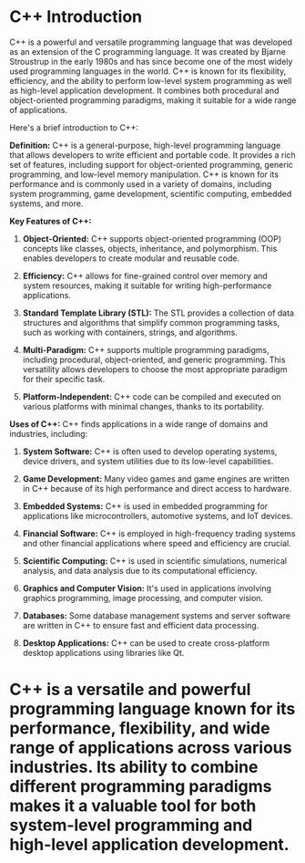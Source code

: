 #  C++ Introduction

C++ is a powerful and versatile programming language that was developed as an extension of the C programming language. It was created by Bjarne Stroustrup in the early 1980s and has since become one of the most widely used programming languages in the world. C++ is known for its flexibility, efficiency, and the ability to perform low-level system programming as well as high-level application development. It combines both procedural and object-oriented programming paradigms, making it suitable for a wide range of applications.

Here's a brief introduction to C++:

**Definition:**
C++ is a general-purpose, high-level programming language that allows developers to write efficient and portable code. It provides a rich set of features, including support for object-oriented programming, generic programming, and low-level memory manipulation. C++ is known for its performance and is commonly used in a variety of domains, including system programming, game development, scientific computing, embedded systems, and more.

**Key Features of C++:**
1. **Object-Oriented:** C++ supports object-oriented programming (OOP) concepts like classes, objects, inheritance, and polymorphism. This enables developers to create modular and reusable code.

2. **Efficiency:** C++ allows for fine-grained control over memory and system resources, making it suitable for writing high-performance applications.

3. **Standard Template Library (STL):** The STL provides a collection of data structures and algorithms that simplify common programming tasks, such as working with containers, strings, and algorithms.

4. **Multi-Paradigm:** C++ supports multiple programming paradigms, including procedural, object-oriented, and generic programming. This versatility allows developers to choose the most appropriate paradigm for their specific task.

5. **Platform-Independent:** C++ code can be compiled and executed on various platforms with minimal changes, thanks to its portability.

**Uses of C++:**
C++ finds applications in a wide range of domains and industries, including:

1. **System Software:** C++ is often used to develop operating systems, device drivers, and system utilities due to its low-level capabilities.

2. **Game Development:** Many video games and game engines are written in C++ because of its high performance and direct access to hardware.

3. **Embedded Systems:** C++ is used in embedded programming for applications like microcontrollers, automotive systems, and IoT devices.

4. **Financial Software:** C++ is employed in high-frequency trading systems and other financial applications where speed and efficiency are crucial.

5. **Scientific Computing:** C++ is used in scientific simulations, numerical analysis, and data analysis due to its computational efficiency.

6. **Graphics and Computer Vision:** It's used in applications involving graphics programming, image processing, and computer vision.

7. **Databases:** Some database management systems and server software are written in C++ to ensure fast and efficient data processing.

8. **Desktop Applications:** C++ can be used to create cross-platform desktop applications using libraries like Qt.

# C++ is a versatile and powerful programming language known for its performance, flexibility, and wide range of applications across various industries. Its ability to combine different programming paradigms makes it a valuable tool for both system-level programming and high-level application development.
